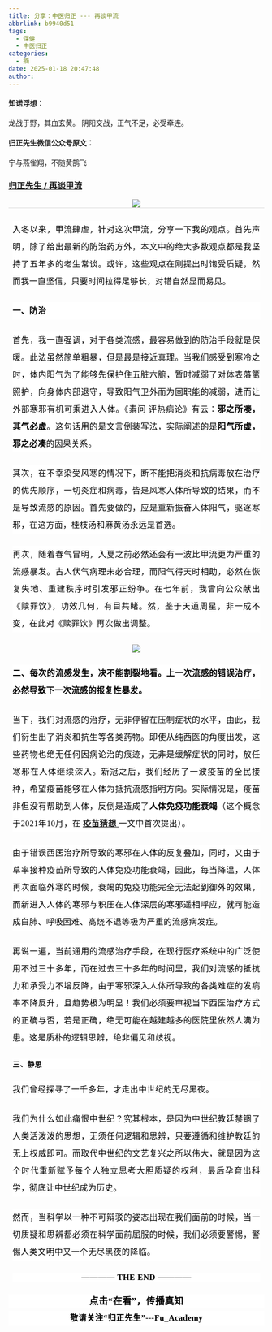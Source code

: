 ```yaml
---
title: 分享：中医归正 --- 再谈甲流
abbrlink: b9940d51
tags:
  - 保健
  - 中医归正
categories:
  - 摘
date: 2025-01-18 20:47:48
author:
---
```


#### 知诺浮想：

龙战于野，其血玄黄。
阴阳交战，正气不足，必受牵连。

#### 归正先生微信公众号原文：

宁与燕雀翔，不随黄鹄飞

<!-- more -->

###  [归正先生 / 再谈甲流](https://mp.weixin.qq.com/s/vTkCQjmfmTBs95QKDIvbVw "跳转至原文")



<div class="rich_media_content ">
                    <section style="text-align: center;" nodeleaf=""><img src="https://mmbiz.qpic.cn/sz_mmbiz_png/zjaJCl7DLpUibpXkpk0XqBhGK3U9AeTznN7Ipro4Dg9wrjhdgtrl09vwibP36xNd2zv2wTH9y6ca8jcJDhFibel1w/640?wx_fmt=png&amp;from=appmsg" class="rich_pages wxw-img" data-ratio="0.9231481481481482" data-s="300,640" data-type="png" data-w="1080" type="block" data-imgfileid="100002649"  /></section><hr style="-webkit-tap-highlight-color: transparent;margin: 0px;padding: 0px;outline: 0px;max-width: 100%;box-sizing: border-box !important;overflow-wrap: break-word !important;color: rgba(0, 0, 0, 0.9);font-family: &quot;PingFang SC&quot;, system-ui, -apple-system, BlinkMacSystemFont, &quot;Helvetica Neue&quot;, &quot;Hiragino Sans GB&quot;, &quot;Microsoft YaHei UI&quot;, &quot;Microsoft YaHei&quot;, Arial, sans-serif;font-size: 17px;font-style: normal;font-variant-ligatures: normal;font-variant-caps: normal;font-weight: 400;letter-spacing: 0.544px;orphans: 2;text-align: justify;text-indent: 0px;text-transform: none;widows: 2;word-spacing: 0px;-webkit-text-stroke-width: 0px;white-space: normal;text-decoration-thickness: initial;text-decoration-style: initial;text-decoration-color: initial;background-color: rgb(255, 255, 255);border-style: solid;border-right-width: 0px;border-bottom-width: 0px;border-left-width: 0px;border-color: rgba(0, 0, 0, 0.1);transform-origin: 0px 0px;transform: scale(1, 0.5);visibility: visible;"  /><p style="-webkit-tap-highlight-color: transparent;margin: 24px 8px;padding: 0px;outline: 0px;max-width: 100%;box-sizing: border-box !important;overflow-wrap: break-word !important;clear: both;min-height: 1em;color: rgba(0, 0, 0, 0.9);font-family: &quot;PingFang SC&quot;, system-ui, -apple-system, BlinkMacSystemFont, &quot;Helvetica Neue&quot;, &quot;Hiragino Sans GB&quot;, &quot;Microsoft YaHei UI&quot;, &quot;Microsoft YaHei&quot;, Arial, sans-serif;font-size: 17px;font-style: normal;font-variant-ligatures: normal;font-variant-caps: normal;font-weight: 400;letter-spacing: 0.544px;orphans: 2;text-align: justify;text-indent: 0px;text-transform: none;widows: 2;word-spacing: 0px;-webkit-text-stroke-width: 0px;white-space: normal;text-decoration-thickness: initial;text-decoration-style: initial;text-decoration-color: initial;background-color: rgb(255, 255, 255);line-height: 2em;visibility: visible;"><span leaf="" style="-webkit-tap-highlight-color: transparent;margin: 0px;padding: 0px;outline: 0px;max-width: 100%;box-sizing: border-box !important;overflow-wrap: break-word !important;color: rgb(0, 0, 0);font-family: 仿宋;font-size: 16px;visibility: visible;"><span textstyle="" style="font-weight: normal;">入冬以来，甲流肆虐，针对这次甲流，分享一下我的观点。</span>首先声明，除了给出最新的防治药方外，本文中的绝大多数观点都是我坚持了五年多的老生常谈。或许，这些观点在刚提出时饱受质疑，然而我一直坚信，只要时间拉得足够长，对错自然显而易见。</span></p><p style="-webkit-tap-highlight-color: transparent;margin: 24px 8px;padding: 0px;outline: 0px;max-width: 100%;box-sizing: border-box !important;overflow-wrap: break-word !important;clear: both;min-height: 1em;color: rgba(0, 0, 0, 0.9);font-family: &quot;PingFang SC&quot;, system-ui, -apple-system, BlinkMacSystemFont, &quot;Helvetica Neue&quot;, &quot;Hiragino Sans GB&quot;, &quot;Microsoft YaHei UI&quot;, &quot;Microsoft YaHei&quot;, Arial, sans-serif;font-size: 17px;font-style: normal;font-variant-ligatures: normal;font-variant-caps: normal;font-weight: 400;letter-spacing: 0.544px;orphans: 2;text-align: justify;text-indent: 0px;text-transform: none;widows: 2;word-spacing: 0px;-webkit-text-stroke-width: 0px;white-space: normal;text-decoration-thickness: initial;text-decoration-style: initial;text-decoration-color: initial;background-color: rgb(255, 255, 255);line-height: 2em;visibility: visible;"><span leaf="" style="-webkit-tap-highlight-color: transparent;margin: 0px;padding: 0px;outline: 0px;max-width: 100%;box-sizing: border-box !important;overflow-wrap: break-word !important;color: rgb(0, 0, 0);font-family: 仿宋;font-size: 16px;visibility: visible;"><span textstyle="" style="font-weight: bold;">一、防治</span></span></p><p style="-webkit-tap-highlight-color: transparent;margin: 24px 8px;padding: 0px;outline: 0px;max-width: 100%;box-sizing: border-box !important;overflow-wrap: break-word !important;clear: both;min-height: 1em;color: rgba(0, 0, 0, 0.9);font-family: &quot;PingFang SC&quot;, system-ui, -apple-system, BlinkMacSystemFont, &quot;Helvetica Neue&quot;, &quot;Hiragino Sans GB&quot;, &quot;Microsoft YaHei UI&quot;, &quot;Microsoft YaHei&quot;, Arial, sans-serif;font-size: 17px;font-style: normal;font-variant-ligatures: normal;font-variant-caps: normal;font-weight: 400;letter-spacing: 0.544px;orphans: 2;text-align: justify;text-indent: 0px;text-transform: none;widows: 2;word-spacing: 0px;-webkit-text-stroke-width: 0px;white-space: normal;text-decoration-thickness: initial;text-decoration-style: initial;text-decoration-color: initial;background-color: rgb(255, 255, 255);line-height: 2em;visibility: visible;"><span leaf="" style="-webkit-tap-highlight-color: transparent;margin: 0px;padding: 0px;outline: 0px;max-width: 100%;box-sizing: border-box !important;overflow-wrap: break-word !important;color: rgb(0, 0, 0);font-family: 仿宋;font-size: 16px;visibility: visible;"><span textstyle="" style="font-weight: normal;">首先，我一直强调，对于各类流感，最容易做到的防治手段就是保暖。此法虽然简单粗暴，但是最是接近真理。当我们感受到寒冷之时，体内阳气为了能够先保护住五脏六腑，暂时减弱了对体表藩篱照护，向身体内部退守，导致阳气卫外而为固职能的减弱，进而让外部寒邪有机可乘进入人体。</span></span><span leaf="" style="-webkit-tap-highlight-color: transparent;margin: 0px;padding: 0px;outline: 0px;max-width: 100%;box-sizing: border-box !important;overflow-wrap: break-word !important;color: rgb(0, 0, 0);font-family: 仿宋;font-size: 16px;visibility: visible;"><span textstyle="" style="font-weight: normal;">《素问&nbsp;</span></span><span leaf="" style="-webkit-tap-highlight-color: transparent;margin: 0px;padding: 0px;outline: 0px;max-width: 100%;box-sizing: border-box !important;overflow-wrap: break-word !important;color: rgb(0, 0, 0);font-family: 仿宋;font-size: 16px;visibility: visible;"><span textstyle="" style="font-weight: normal;">评热病论》有云：</span><span textstyle="" style="font-weight: bold;">邪之所凑，其气必虚</span><span textstyle="" style="font-weight: normal;">。这句话用的是文言倒装写法，实际阐述的是</span><span textstyle="" style="font-weight: bold;">阳气所虚，邪之必凑</span><span textstyle="" style="font-weight: normal;">的因果关系。</span></span></p><p style="-webkit-tap-highlight-color: transparent;margin: 24px 8px;padding: 0px;outline: 0px;max-width: 100%;box-sizing: border-box !important;overflow-wrap: break-word !important;clear: both;min-height: 1em;color: rgba(0, 0, 0, 0.9);font-family: &quot;PingFang SC&quot;, system-ui, -apple-system, BlinkMacSystemFont, &quot;Helvetica Neue&quot;, &quot;Hiragino Sans GB&quot;, &quot;Microsoft YaHei UI&quot;, &quot;Microsoft YaHei&quot;, Arial, sans-serif;font-size: 17px;font-style: normal;font-variant-ligatures: normal;font-variant-caps: normal;font-weight: 400;letter-spacing: 0.544px;orphans: 2;text-align: justify;text-indent: 0px;text-transform: none;widows: 2;word-spacing: 0px;-webkit-text-stroke-width: 0px;white-space: normal;text-decoration-thickness: initial;text-decoration-style: initial;text-decoration-color: initial;background-color: rgb(255, 255, 255);line-height: 2em;visibility: visible;"><span leaf="" style="-webkit-tap-highlight-color: transparent;margin: 0px;padding: 0px;outline: 0px;max-width: 100%;box-sizing: border-box !important;overflow-wrap: break-word !important;color: rgb(0, 0, 0);font-family: 仿宋;font-size: 16px;visibility: visible;">其次，在不幸染受风寒的情况下，断不能把消炎和抗病毒放在治疗的优先顺序，一切炎症和病毒，皆是风寒入体所导致的结果，而不是导致流感的原因。首先要做的，应是重新振奋人体阳气，驱逐寒邪，在这方面，桂枝汤和麻黄汤永远是首选。</span></p><p style="-webkit-tap-highlight-color: transparent;margin: 24px 8px;padding: 0px;outline: 0px;max-width: 100%;box-sizing: border-box !important;overflow-wrap: break-word !important;clear: both;min-height: 1em;color: rgba(0, 0, 0, 0.9);font-family: &quot;PingFang SC&quot;, system-ui, -apple-system, BlinkMacSystemFont, &quot;Helvetica Neue&quot;, &quot;Hiragino Sans GB&quot;, &quot;Microsoft YaHei UI&quot;, &quot;Microsoft YaHei&quot;, Arial, sans-serif;font-size: 17px;font-style: normal;font-variant-ligatures: normal;font-variant-caps: normal;font-weight: 400;letter-spacing: 0.544px;orphans: 2;text-align: justify;text-indent: 0px;text-transform: none;widows: 2;word-spacing: 0px;-webkit-text-stroke-width: 0px;white-space: normal;text-decoration-thickness: initial;text-decoration-style: initial;text-decoration-color: initial;background-color: rgb(255, 255, 255);line-height: 2em;visibility: visible;"><span leaf="" style="-webkit-tap-highlight-color: transparent;margin: 0px;padding: 0px;outline: 0px;max-width: 100%;box-sizing: border-box !important;overflow-wrap: break-word !important;color: rgb(0, 0, 0);font-family: 仿宋;font-size: 16px;visibility: visible;">再次，随着春气冒明，入夏之前必然还会有一波比甲流更为严重的流感暴发。古人伏气病理未必合理，而阳气得天时相助，必然在恢复失地、重建秩序时引发邪正纷争。在七年前，我曾向公众献出《赎罪饮》，功效几何，有目共睹。然，鉴于天道周星，非一成不变，在此对《赎罪饮》再次做出调整。</span></p><section style="text-align: center;" nodeleaf=""><img class="rich_pages wxw-img" data-imgfileid="100002648" data-ratio="0.4444444444444444" data-s="300,640" src="https://mmbiz.qpic.cn/sz_mmbiz_png/zjaJCl7DLpUgvE7zDibubD5Et8AYe3bichic7BxdIsU3ILIVyibibN45WbkohzAvyLf89ibB28kRVNr5FxEdUwPBo3Pw/640?wx_fmt=png&amp;from=appmsg" data-type="png" data-w="1080" type="block"  /></section><p style="-webkit-tap-highlight-color: transparent;margin: 24px 8px;padding: 0px;outline: 0px;max-width: 100%;box-sizing: border-box !important;overflow-wrap: break-word !important;clear: both;min-height: 1em;color: rgba(0, 0, 0, 0.9);font-family: &quot;PingFang SC&quot;, system-ui, -apple-system, BlinkMacSystemFont, &quot;Helvetica Neue&quot;, &quot;Hiragino Sans GB&quot;, &quot;Microsoft YaHei UI&quot;, &quot;Microsoft YaHei&quot;, Arial, sans-serif;font-size: 17px;font-style: normal;font-variant-ligatures: normal;font-variant-caps: normal;font-weight: 400;letter-spacing: 0.544px;orphans: 2;text-align: justify;text-indent: 0px;text-transform: none;widows: 2;word-spacing: 0px;-webkit-text-stroke-width: 0px;white-space: normal;text-decoration-thickness: initial;text-decoration-style: initial;text-decoration-color: initial;background-color: rgb(255, 255, 255);line-height: 2em;visibility: visible;"><span leaf="" style="-webkit-tap-highlight-color: transparent;margin: 0px;padding: 0px;outline: 0px;max-width: 100%;box-sizing: border-box !important;overflow-wrap: break-word !important;color: rgb(0, 0, 0);font-family: 仿宋;font-size: 16px;visibility: visible;"><span textstyle="" style="font-weight: bold;">二、每次的流感发生，决不能割裂地看。上一次流感的错误治疗，必然导致下一次流感的报复性暴发。</span></span></p><p style="-webkit-tap-highlight-color: transparent;margin: 24px 8px;padding: 0px;outline: 0px;max-width: 100%;box-sizing: border-box !important;overflow-wrap: break-word !important;clear: both;min-height: 1em;color: rgba(0, 0, 0, 0.9);font-family: &quot;PingFang SC&quot;, system-ui, -apple-system, BlinkMacSystemFont, &quot;Helvetica Neue&quot;, &quot;Hiragino Sans GB&quot;, &quot;Microsoft YaHei UI&quot;, &quot;Microsoft YaHei&quot;, Arial, sans-serif;font-size: 17px;font-style: normal;font-variant-ligatures: normal;font-variant-caps: normal;font-weight: 400;letter-spacing: 0.544px;orphans: 2;text-align: justify;text-indent: 0px;text-transform: none;widows: 2;word-spacing: 0px;-webkit-text-stroke-width: 0px;white-space: normal;text-decoration-thickness: initial;text-decoration-style: initial;text-decoration-color: initial;background-color: rgb(255, 255, 255);line-height: 2em;visibility: visible;"><span leaf="" style="-webkit-tap-highlight-color: transparent;margin: 0px;padding: 0px;outline: 0px;max-width: 100%;box-sizing: border-box !important;overflow-wrap: break-word !important;color: rgb(0, 0, 0);font-family: 仿宋;font-size: 16px;visibility: visible;"><span textstyle="" style="font-weight: normal;">当下，我们对流感的治疗，无非停留在压制症状的水平，由此，我们衍生出了消炎和抗生等各类药物。即使从纯西医的角度出发，这些药物也绝无任何因病论治的痕迹，无非是缓解症状的同时，放任寒邪在人体继续深入。新冠之后，我们经历了一波疫苗的全民接种，希望疫苗能够在人体为抵抗流感指明方向。实际情况是，疫苗非但没有帮助到人体，反倒是造成了</span><span textstyle="" style="font-weight: bold;">人体免疫功能衰竭</span><span textstyle="" style="font-weight: normal;">（这个概念于2021年10月，在&nbsp;</span><a href="https://mp.weixin.qq.com/s?__biz=MzI5NzQzMzY5NQ==&amp;mid=2247484675&amp;idx=1&amp;sn=2fb99c99759ee383938998f43dfb6b22&amp;scene=21#wechat_redirect" textvalue="疫苗猜想 / 归正先生" data-itemshowtype="0" target="_blank" linktype="text" data-linktype="2"><span textstyle="" style="font-weight: bold;text-decoration: underline;">疫苗猜想</span>&nbsp;</a>一文中首次提出<span textstyle="" style="font-weight: normal;">）。</span></span></p><p style="-webkit-tap-highlight-color: transparent;margin: 24px 8px;padding: 0px;outline: 0px;max-width: 100%;box-sizing: border-box !important;overflow-wrap: break-word !important;clear: both;min-height: 1em;color: rgba(0, 0, 0, 0.9);font-family: &quot;PingFang SC&quot;, system-ui, -apple-system, BlinkMacSystemFont, &quot;Helvetica Neue&quot;, &quot;Hiragino Sans GB&quot;, &quot;Microsoft YaHei UI&quot;, &quot;Microsoft YaHei&quot;, Arial, sans-serif;font-size: 17px;font-style: normal;font-variant-ligatures: normal;font-variant-caps: normal;font-weight: 400;letter-spacing: 0.544px;orphans: 2;text-align: justify;text-indent: 0px;text-transform: none;widows: 2;word-spacing: 0px;-webkit-text-stroke-width: 0px;white-space: normal;text-decoration-thickness: initial;text-decoration-style: initial;text-decoration-color: initial;background-color: rgb(255, 255, 255);line-height: 2em;visibility: visible;"><span leaf="" style="-webkit-tap-highlight-color: transparent;margin: 0px;padding: 0px;outline: 0px;max-width: 100%;box-sizing: border-box !important;overflow-wrap: break-word !important;color: rgb(0, 0, 0);font-family: 仿宋;font-size: 16px;visibility: visible;">由于错误西医治疗所导致的寒邪在人体的反复叠加，同时，又由于草率接种疫苗所导致的人体免疫功能衰竭，因此，每当降温，人体再次面临外寒的时候，衰竭的免疫功能完全无法起到御外的效果，而新进入人体的寒邪与积压在人体深层的寒邪遥相呼应，就可能造成白肺、呼吸困难、高烧不退等极为严重的流感病发症。</span></p><p style="-webkit-tap-highlight-color: transparent;margin: 24px 8px;padding: 0px;outline: 0px;max-width: 100%;box-sizing: border-box !important;overflow-wrap: break-word !important;clear: both;min-height: 1em;color: rgba(0, 0, 0, 0.9);font-family: &quot;PingFang SC&quot;, system-ui, -apple-system, BlinkMacSystemFont, &quot;Helvetica Neue&quot;, &quot;Hiragino Sans GB&quot;, &quot;Microsoft YaHei UI&quot;, &quot;Microsoft YaHei&quot;, Arial, sans-serif;font-size: 17px;font-style: normal;font-variant-ligatures: normal;font-variant-caps: normal;font-weight: 400;letter-spacing: 0.544px;orphans: 2;text-align: justify;text-indent: 0px;text-transform: none;widows: 2;word-spacing: 0px;-webkit-text-stroke-width: 0px;white-space: normal;text-decoration-thickness: initial;text-decoration-style: initial;text-decoration-color: initial;background-color: rgb(255, 255, 255);line-height: 2em;visibility: visible;"><span leaf="" style="-webkit-tap-highlight-color: transparent;margin: 0px;padding: 0px;outline: 0px;max-width: 100%;box-sizing: border-box !important;overflow-wrap: break-word !important;color: rgb(0, 0, 0);font-family: 仿宋;font-size: 16px;visibility: visible;">再说一遍，当前通用的流感治疗手段，在现行医疗系统中的广泛使用不过三十多年，而在过去三十多年的时间里，我们对流感的抵抗力和承受力不增反降，由于寒邪深入人体所导致的各类难症的发病率不降反升，且趋势极为明显！我们必须要审视当下西医治疗方式的正确与否，若是正确，绝无可能在越建越多的医院里依然人满为患。这是质朴的逻辑思辨，绝非偏见和歧视。</span></p><p style="margin-right: 6pt;margin-left: 6pt;background: white;"><b><span lang="ZH-CN" style="font-family:FangSong;color:black;letter-spacing:
.4pt;"><span leaf="">三、静思</span></span></b><span style="font-size:13.0pt;font-family:&quot;Microsoft YaHei UI&quot;,sans-serif;letter-spacing:.4pt;"><o:p></o:p></span></p><p style="-webkit-tap-highlight-color: transparent;margin: 24px 8px;padding: 0px;outline: 0px;max-width: 100%;box-sizing: border-box !important;overflow-wrap: break-word !important;clear: both;min-height: 1em;color: rgba(0, 0, 0, 0.9);font-family: &quot;PingFang SC&quot;, system-ui, -apple-system, BlinkMacSystemFont, &quot;Helvetica Neue&quot;, &quot;Hiragino Sans GB&quot;, &quot;Microsoft YaHei UI&quot;, &quot;Microsoft YaHei&quot;, Arial, sans-serif;font-size: 17px;font-style: normal;font-variant-ligatures: normal;font-variant-caps: normal;font-weight: 400;letter-spacing: 0.544px;orphans: 2;text-align: justify;text-indent: 0px;text-transform: none;widows: 2;word-spacing: 0px;-webkit-text-stroke-width: 0px;white-space: normal;text-decoration-thickness: initial;text-decoration-style: initial;text-decoration-color: initial;background-color: rgb(255, 255, 255);line-height: 2em;visibility: visible;"><span leaf="" style="-webkit-tap-highlight-color: transparent;margin: 0px;padding: 0px;outline: 0px;max-width: 100%;box-sizing: border-box !important;overflow-wrap: break-word !important;color: rgb(0, 0, 0);font-family: 仿宋;font-size: 16px;visibility: visible;">我们曾经探寻了一千多年，才走出中世纪的无尽黑夜。</span><span style="font-size:
13.0pt;font-family:&quot;Microsoft YaHei UI&quot;,sans-serif;letter-spacing:.4pt;"><o:p></o:p></span></p><p style="-webkit-tap-highlight-color: transparent;margin: 24px 8px;padding: 0px;outline: 0px;max-width: 100%;box-sizing: border-box !important;overflow-wrap: break-word !important;clear: both;min-height: 1em;color: rgba(0, 0, 0, 0.9);font-family: &quot;PingFang SC&quot;, system-ui, -apple-system, BlinkMacSystemFont, &quot;Helvetica Neue&quot;, &quot;Hiragino Sans GB&quot;, &quot;Microsoft YaHei UI&quot;, &quot;Microsoft YaHei&quot;, Arial, sans-serif;font-size: 17px;font-style: normal;font-variant-ligatures: normal;font-variant-caps: normal;font-weight: 400;letter-spacing: 0.544px;orphans: 2;text-align: justify;text-indent: 0px;text-transform: none;widows: 2;word-spacing: 0px;-webkit-text-stroke-width: 0px;white-space: normal;text-decoration-thickness: initial;text-decoration-style: initial;text-decoration-color: initial;background-color: rgb(255, 255, 255);line-height: 2em;visibility: visible;"><span leaf="" style="-webkit-tap-highlight-color: transparent;margin: 0px;padding: 0px;outline: 0px;max-width: 100%;box-sizing: border-box !important;overflow-wrap: break-word !important;color: rgb(0, 0, 0);font-family: 仿宋;font-size: 16px;visibility: visible;">我们为什么如此痛恨中世纪？究其根本，是因为中世纪教廷禁锢了人类活泼泼的思想，无须任何逻辑和思辨，只要遵循和维护教廷的无上权威即可。而取代中世纪的文艺复兴之所以伟大，就是因为这个时代重新赋予每个人独立思考大胆质疑的权利，最后孕育出科学，彻底让中世纪成为历史。</span><span style="font-size:13.0pt;font-family:&quot;Microsoft YaHei UI&quot;,sans-serif;letter-spacing:
.4pt;"><o:p></o:p></span></p><p style="-webkit-tap-highlight-color: transparent;margin: 24px 8px;padding: 0px;outline: 0px;max-width: 100%;box-sizing: border-box !important;overflow-wrap: break-word !important;clear: both;min-height: 1em;color: rgba(0, 0, 0, 0.9);font-family: &quot;PingFang SC&quot;, system-ui, -apple-system, BlinkMacSystemFont, &quot;Helvetica Neue&quot;, &quot;Hiragino Sans GB&quot;, &quot;Microsoft YaHei UI&quot;, &quot;Microsoft YaHei&quot;, Arial, sans-serif;font-size: 17px;font-style: normal;font-variant-ligatures: normal;font-variant-caps: normal;font-weight: 400;letter-spacing: 0.544px;orphans: 2;text-align: justify;text-indent: 0px;text-transform: none;widows: 2;word-spacing: 0px;-webkit-text-stroke-width: 0px;white-space: normal;text-decoration-thickness: initial;text-decoration-style: initial;text-decoration-color: initial;background-color: rgb(255, 255, 255);line-height: 2em;visibility: visible;"><span leaf="" style="-webkit-tap-highlight-color: transparent;margin: 0px;padding: 0px;outline: 0px;max-width: 100%;box-sizing: border-box !important;overflow-wrap: break-word !important;color: rgb(0, 0, 0);font-family: 仿宋;font-size: 16px;visibility: visible;">然而，当科学以一种不可辩驳的姿态出现在我们面前的时候，当一切质疑和思辨都必须在科学面前屈服的时候，我们必须要警惕，警惕人类文明中又一个无尽黑夜的降临。</span></p><section style="-webkit-tap-highlight-color: transparent;margin: 16px 8px 24px;padding: 0px;outline: 0px;max-width: 100%;box-sizing: border-box !important;overflow-wrap: break-word !important;color: rgba(0, 0, 0, 0.9);font-size: 17px;font-style: normal;font-variant-ligatures: normal;font-variant-caps: normal;font-weight: 400;letter-spacing: 0.544px;orphans: 2;text-indent: 0px;text-transform: none;widows: 2;word-spacing: 0px;-webkit-text-stroke-width: 0px;white-space-collapse: collapse;text-decoration-thickness: initial;text-decoration-style: initial;text-decoration-color: initial;font-family: system-ui, -apple-system, BlinkMacSystemFont, &quot;Helvetica Neue&quot;, &quot;PingFang SC&quot;, &quot;Hiragino Sans GB&quot;, &quot;Microsoft YaHei UI&quot;, &quot;Microsoft YaHei&quot;, Arial, sans-serif;background-color: rgb(255, 255, 255);clear: both;min-height: 1em;text-align: center;"><strong style="-webkit-tap-highlight-color: transparent;margin: 0px;padding: 0px;outline: 0px;max-width: 100%;box-sizing: border-box !important;overflow-wrap: break-word !important;"><span style="-webkit-tap-highlight-color: transparent;margin: 0px;padding: 0px;outline: 0px;max-width: 100%;box-sizing: border-box !important;overflow-wrap: break-word !important;color: rgb(0, 0, 0);font-family: 仿宋;font-size: 16px;"><span leaf="">———— THE END ————</span></span></strong><span style="-webkit-tap-highlight-color: transparent;margin: 0px;padding: 0px;outline: 0px;max-width: 100%;box-sizing: border-box !important;overflow-wrap: break-word !important;font-family: mp-quote, -apple-system-font, BlinkMacSystemFont, &quot;Helvetica Neue&quot;, &quot;PingFang SC&quot;, &quot;Hiragino Sans GB&quot;, &quot;Microsoft YaHei UI&quot;, &quot;Microsoft YaHei&quot;, Arial, sans-serif;font-size: var(--articleFontsize);letter-spacing: 0.034em;text-align: justify;"></span></section>
					<section style="margin-top: 20px;margin-bottom: 5px;outline: 0px;max-width: 100%;font-family: -apple-system, BlinkMacSystemFont, &quot;Helvetica Neue&quot;, &quot;PingFang SC&quot;, &quot;Hiragino Sans GB&quot;, &quot;Microsoft YaHei UI&quot;, &quot;Microsoft YaHei&quot;, Arial, sans-serif;letter-spacing: 0.544px;white-space: normal;font-size: 16px;min-height: 1em;color: rgb(62, 62, 62);text-align: center;line-height: 1.75em;background-color: rgb(255, 255, 255);box-sizing: border-box !important;overflow-wrap: break-word !important;"><strong style="outline: 0px;max-width: 100%;box-sizing: border-box !important;overflow-wrap: break-word !important;"><span style="outline: 0px;max-width: 100%;font-size: 18px;color: rgb(0, 0, 0);font-family: 仿宋;letter-spacing: 0.5px;box-sizing: border-box !important;overflow-wrap: break-word !important;">点击“在看”，传播真知</span></strong></section><section style="margin-top: 5px;margin-bottom: 5px;outline: 0px;max-width: 100%;font-family: -apple-system, BlinkMacSystemFont, &quot;Helvetica Neue&quot;, &quot;PingFang SC&quot;, &quot;Hiragino Sans GB&quot;, &quot;Microsoft YaHei UI&quot;, &quot;Microsoft YaHei&quot;, Arial, sans-serif;letter-spacing: 0.544px;white-space: normal;font-size: 16px;min-height: 1em;color: rgb(62, 62, 62);text-align: center;line-height: 1.75em;background-color: rgb(255, 255, 255);box-sizing: border-box !important;overflow-wrap: break-word !important;"><strong style="outline: 0px;max-width: 100%;box-sizing: border-box !important;overflow-wrap: break-word !important;"><span style="outline: 0px;max-width: 100%;font-size: 18px;color: rgb(0, 0, 0);font-family: 仿宋;letter-spacing: 0.5px;box-sizing: border-box !important;overflow-wrap: break-word !important;"><strong style="outline: 0px;max-width: 100%;color: rgb(62, 62, 62);font-size: 16px;box-sizing: border-box !important;overflow-wrap: break-word !important;"><span style="outline: 0px;max-width: 100%;color: rgb(0, 0, 0);box-sizing: border-box !important;overflow-wrap: break-word !important;">敬请关注“归正先生”---Fu_Academy</span></strong></span></strong></section>
                </div>
